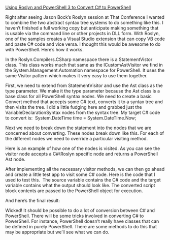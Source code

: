 [Using Roslyn and PowerShell 3 to Convert C# to PowerShell](http://csharpening.net/?p=1311)


Right after seeing Jason Bock’s Roslyn session at That Conference I wanted to combine the two abstract syntax tree systems to do something like this. I haven’t finished a full working copy but anticipate making something that is usable via the command line or other projects in DLL form. With Roslyn, one of the samples creates a Visual Studio extension that can copy VB code and paste C# code and vice versa. I thought this would be awesome to do with PowerShell. Here’s how it works.

In the Roslyn.Compilers.CSharp namespace there is a StatementVistor class. This class works much that same as the ICustomAstVisitor we find in the System.Management.Automation namespace for PowerShell. It uses the same Visitor pattern which makes it very easy to use them together.

First, we need to extend from StatementVisitor and use the Ast class as the type parameter. We make it the type parameter because the Ast class is a base class for all PowerShell syntax nodes. We need to create a basic Convert method that accepts some C# text, converts it to a syntax tree and then visits the tree. I did a little fudging here and grabbed just the VariableDeclarationSyntax nodes from the syntax tree.
My target C# code to convert is:  System.DateTime time = System.DateTime.Now;


Next we need to break down the statement into the nodes that we are concerned about converting. These nodes break down like this. For each of the different nodes we need to override a particular visiting method.

Here is an example of how one of the nodes is visited. As you can see the visitor node accepts a C#\Roslyn specific node and returns a PowerShell Ast node.

After implementing all the necessary visitor methods, we can then go ahead and create a little test app to visit some C# code. Here is the code that I used to test this.  The source variable contains the C# code and the target variable contains what the output should look like. The converted script block contents are passed to the PowerShell object for execution.

And here’s the final result:

Wicked! It should be possible to do a lot of conversion between C# and PowerShell. There will be some tricks involved in converting C# to PowerShell. For instance, PowerShell doesn’t really have classes that can be defined in purely PowerShell. There are some methods to do this that may be appropriate but we’ll see what we can do. 